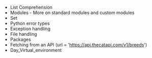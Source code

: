 

- List Comprehension
- Modules - More on standard modules and custom modules
- Set
- Python error types
- Exception handling
- File handling
- Packages
- Fetching from an API (url = 'https://api.thecatapi.com/v1/breeds')
- Day_Virtual_environment
